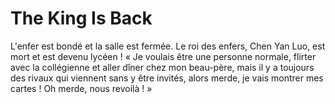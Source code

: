 # The King Is Back
L'enfer est bondé et la salle est fermée. Le roi des enfers, Chen Yan Luo, est mort et est devenu lycéen ! « Je voulais être une personne normale, flirter avec la collégienne et aller dîner chez mon beau-père, mais il y a toujours des rivaux qui viennent sans y être invités, alors merde, je vais montrer mes cartes ! Oh merde, nous revoilà ! »